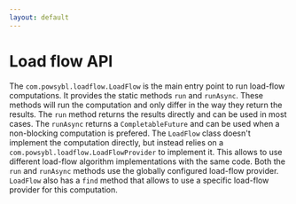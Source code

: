 ```yaml
---
layout: default
---
```


# Load flow API

The `com.powsybl.loadflow.LoadFlow` is the main entry point to run load-flow computations. It provides the static methods `run` and `runAsync`. These methods will run the computation and only differ in the way they return the results. The `run` method returns the results directly and can be used in most cases. The `runAsync` returns a `CompletableFuture` and can be used when a non-blocking computation is prefered. The `LoadFlow` class doesn't implement the computation directly, but instead relies on a `com.powsybl.loadflow.LoadFlowProvider` to implement it. This allows to use different load-flow algorithm implementations with the same code. Both the `run` and `runAsync` methods use the globally configured load-flow provider. `LoadFlow` also has a `find` method that allows to use a specific load-flow provider for this computation.
